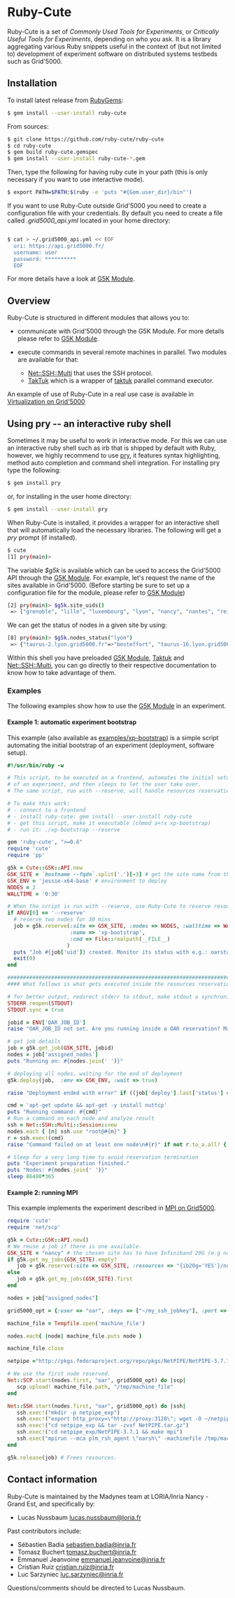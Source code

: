 # Ruby-Cute

Ruby-Cute is a set of *Commonly Used Tools for Experiments*, or *Critically
Useful Tools for Experiments*, depending on who you ask. It is a library
aggregating various Ruby snippets useful in the context of (but not limited to)
development of experiment software on distributed systems testbeds such as
Grid'5000.

## Installation

To install latest release from [RubyGems](https://rubygems.org/gems/ruby-cute):

```bash
$ gem install --user-install ruby-cute
```
From sources:

```bash
$ git clone https://github.com/ruby-cute/ruby-cute
$ cd ruby-cute
$ gem build ruby-cute.gemspec
$ gem install --user-install ruby-cute-*.gem
```

Then, type the following for having ruby cute in your path (this is only necessary if you want to use interactive mode).

```bash
$ export PATH=$PATH:$(ruby -e 'puts "#{Gem.user_dir}/bin"')
```
If you want to use Ruby-Cute outside Grid'5000 you need to create a configuration file with your credentials.
By default you need to create a file called *.grid5000_api.yml* located in your home directory:

```bash

$ cat > ~/.grid5000_api.yml << EOF
  uri: https://api.grid5000.fr/
  username: user
  password: **********
  EOF

```

For more details have a look at [G5K Module](http://www.rubydoc.info/github/ruby-cute/ruby-cute/master/Cute/G5K/API).

## Overview

Ruby-Cute is structured in different modules that allows you to:

- communicate with Grid'5000 through the G5K Module. For more details please refer to
  [G5K Module](http://www.rubydoc.info/github/ruby-cute/ruby-cute/master/Cute/G5K/API).

- execute commands in several remote machines in parallel. Two modules are available for that:

    - [Net::SSH::Multi](http://www.rubydoc.info/github/ruby-cute/ruby-cute/master/Net/SSH/Multi) that uses the SSH protocol.
    - [TakTuk](http://www.rubydoc.info/github/ruby-cute/ruby-cute/master/Cute/TakTuk)
      which is a wrapper of [taktuk](http://taktuk.gforge.inria.fr) parallel command executor.

An example of use of Ruby-Cute in a real use case is available in
[Virtualization on Grid'5000](http://www.rubydoc.info/github/ruby-cute/ruby-cute/master/file/examples/g5k_exp_virt.rb)

## Using pry -- an interactive ruby shell

Sometimes it may be useful to work in interactive mode. For this we can use an interactive ruby shell such as irb that is shipped by default with
Ruby, however, we highly recommend to use [pry](http://pryrepl.org/), it features syntax highlighting, method auto completion and command shell integration.
For installing pry type the following:

```bash
$ gem install pry
```

or, for installing in the user home directory:

```bash
$ gem install --user-install pry
```

When Ruby-Cute is installed, it provides a wrapper for an interactive shell that will
automatically load the necessary libraries. The following will get a *pry* prompt (if installed).

```bash
$ cute
[1] pry(main)>
```

The variable *$g5k* is available which can be used to access the Grid'5000 API through the
[G5K Module](http://www.rubydoc.info/github/ruby-cute/ruby-cute/master/Cute/G5K/API). For example,
let's request the name of the sites available in Grid'5000.
(Before starting be sure to set up a configuration file for the module, please refer to
[G5K Module](http://www.rubydoc.info/github/ruby-cute/ruby-cute/master/Cute/G5K/API))

```bash
[2] pry(main)> $g5k.site_uids()
 => ["grenoble", "lille", "luxembourg", "lyon", "nancy", "nantes", "reims", "rennes", "sophia", "toulouse"]
```

We can get the status of nodes in a given site by using:

```bash
[8] pry(main)> $g5k.nodes_status("lyon")
 => {"taurus-2.lyon.grid5000.fr"=>"besteffort", "taurus-16.lyon.grid5000.fr"=>"besteffort", "taurus-15.lyon.grid5000.fr"=>"besteffort", ...}
```

Within this shell you have preloaded [G5K Module](http://www.rubydoc.info/github/ruby-cute/ruby-cute/master/Cute/G5K/API),
[Taktuk](http://www.rubydoc.info/github/ruby-cute/ruby-cute/master/Cute/TakTuk) and
[Net::SSH::Multi](http://www.rubydoc.info/github/ruby-cute/ruby-cute/master/Net/SSH/Multi),
you can go directly to their respective documentation to know how to take advantage of them.

### Examples

The following examples show how to use the [G5K Module](http://www.rubydoc.info/github/ruby-cute/ruby-cute/master/Cute/G5K/API) in an experiment.

#### Example 1: automatic experiment bootstrap

This example (also available as
[examples/xp-bootstrap](http://www.rubydoc.info/github/ruby-cute/ruby-cute/master/file/examples/xp-bootstrap))
is a simple script automating the initial bootstrap of an experiment (deployment, software setup).

```ruby
#!/usr/bin/ruby -w

# This script, to be executed on a frontend, automates the initial setup
# of an experiment, and then sleeps to let the user take over.
# The same script, run with --reserve, will handle resources reservation

# To make this work:
# - connect to a frontend
# - install ruby-cute: gem install --user-install ruby-cute
# - get this script, make it executable (chmod a+rx xp-bootstrap)
# - run it: ./xp-bootstrap --reserve

gem 'ruby-cute', ">=0.6"
require 'cute'
require 'pp'

g5k = Cute::G5K::API.new
G5K_SITE = `hostname --fqdn`.split('.')[-3] # get the site name from the `hostname` command
G5K_ENV = 'jessie-x64-base' # environment to deploy
NODES = 2
WALLTIME = '0:30'

# When the script is run with --reserve, use Ruby-Cute to reserve resources and run the script again inside the reservation, when it starts
if ARGV[0] == '--reserve'
  # reserve two nodes for 30 mins
  job = g5k.reserve(:site => G5K_SITE, :nodes => NODES, :walltime => WALLTIME, :type => :deploy, :wait => false,
                    :name => 'xp-bootstrap',
                    :cmd => File::realpath(__FILE__)
                   )
  puts "Job #{job['uid']} created. Monitor its status with e.g.: oarstat -fj #{job['uid']}"
  exit(0)
end

###########################################################################
#### What follows is what gets executed inside the resources reservation

# for better output, redirect stderr to stdout, make stdout a synchronized output stream
STDERR.reopen(STDOUT)
STDOUT.sync = true

jobid = ENV['OAR_JOB_ID']
raise "OAR_JOB_ID not set. Are you running inside a OAR reservation? Maybe you should use #{__FILE__} --reserve?" if not jobid

# get job details
job = g5k.get_job(G5K_SITE, jobid)
nodes = job['assigned_nodes']
puts "Running on: #{nodes.join(' ')}"

# deploying all nodes, waiting for the end of deployment
g5k.deploy(job,  :env => G5K_ENV, :wait => true)

raise "Deployment ended with error" if ((job['deploy'].last['status'] == 'error') or (not job['deploy'].last['result'].to_a.all? { |e| e[1]['state'] == 'OK' }))

cmd = 'apt-get update && apt-get -y install nuttcp'
puts "Running command: #{cmd}"
# Run a command on each node and analyze result
ssh = Net::SSH::Multi::Session::new
nodes.each { |n| ssh.use "root@#{n}" }
r = ssh.exec!(cmd)
raise "Command failed on at least one node\n#{r}" if not r.to_a.all? { |e| e[1][:status] == 0 }

# Sleep for a very long time to avoid reservation termination 
puts "Experiment preparation finished."
puts "Nodes: #{nodes.join(' ')}"
sleep 86400*365
```

#### Example 2: running MPI

This example implements the experiment described in
[MPI on Grid5000](https://www.grid5000.fr/mediawiki/index.php/Run_MPI_On_Grid%275000#Setting_up_and_starting_Open_MPI_to_use_high_performance_interconnect).

```ruby
require 'cute'
require 'net/scp'

g5k = Cute::G5K::API.new()
# We reuse a job if there is one available.
G5K_SITE = "nancy" # the chosen site has to have Infiniband 20G (e.g nancy, grenoble)
if g5k.get_my_jobs(G5K_SITE).empty?
   job = g5k.reserve(:site => G5K_SITE, :resources => "{ib20g='YES'}/nodes=2/core=1",:walltime => '00:30:00', :keys => "~/my_ssh_jobkey" )
else
   job = g5k.get_my_jobs(G5K_SITE).first
end

nodes = job["assigned_nodes"]

grid5000_opt = {:user => "oar", :keys => ["~/my_ssh_jobkey"], :port => 6667 }

machine_file = Tempfile.open('machine_file')

nodes.each{ |node| machine_file.puts node }

machine_file.close

netpipe ="http://pkgs.fedoraproject.org/repo/pkgs/NetPIPE/NetPIPE-3.7.1.tar.gz/5f720541387be065afdefc81d438b712/NetPIPE-3.7.1.tar.gz"

# We use the first node reserved.
Net::SCP.start(nodes.first, "oar", grid5000_opt) do |scp|
   scp.upload! machine_file.path, "/tmp/machine_file"
end

Net::SSH.start(nodes.first, "oar", grid5000_opt) do |ssh|
   ssh.exec!("mkdir -p netpipe_exp")
   ssh.exec!("export http_proxy=\"http://proxy:3128\"; wget -O ~/netpipe_exp/NetPIPE.tar.gz #{netpipe}")
   ssh.exec!("cd netpipe_exp && tar -zvxf NetPIPE.tar.gz")
   ssh.exec!("cd netpipe_exp/NetPIPE-3.7.1 && make mpi")
   ssh.exec("mpirun --mca plm_rsh_agent \"oarsh\" -machinefile /tmp/machine_file ~/netpipe_exp/NetPIPE-3.7.1/NPmpi")
end

g5k.release(job) # Frees resources.
```

## Contact information

Ruby-Cute is maintained by the Madynes team at LORIA/Inria Nancy - Grand Est, and specifically by:

* Lucas Nussbaum <lucas.nussbaum@loria.fr>

Past contributors include:

* Sébastien Badia <sebastien.badia@inria.fr>
* Tomasz Buchert <tomasz.buchert@inria.fr>
* Emmanuel Jeanvoine <emmanuel.jeanvoine@inria.fr>
* Cristian Ruiz <cristian.ruiz@inria.fr>
* Luc Sarzyniec <luc.sarzyniec@inria.fr>

Questions/comments should be directed to Lucas Nussbaum.
